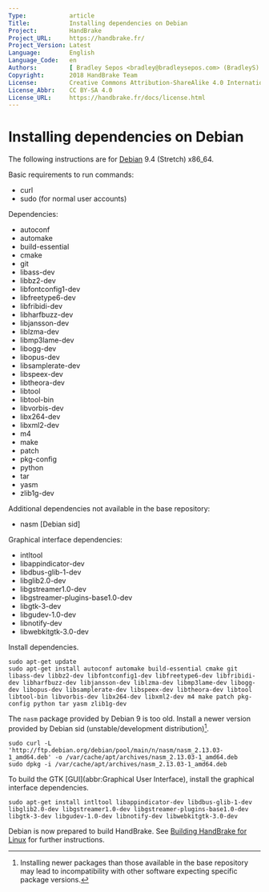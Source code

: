 ```yaml
---
Type:            article
Title:           Installing dependencies on Debian
Project:         HandBrake
Project_URL:     https://handbrake.fr/
Project_Version: Latest
Language:        English
Language_Code:   en
Authors:         [ Bradley Sepos <bradley@bradleysepos.com> (BradleyS) ]
Copyright:       2018 HandBrake Team
License:         Creative Commons Attribution-ShareAlike 4.0 International
License_Abbr:    CC BY-SA 4.0
License_URL:     https://handbrake.fr/docs/license.html
---
```


Installing dependencies on Debian
=================================

The following instructions are for [Debian](https://www.debian.org) 9.4 (Stretch) x86_64.

Basic requirements to run commands:

- curl
- sudo (for normal user accounts)

Dependencies:

- autoconf
- automake
- build-essential
- cmake
- git
- libass-dev
- libbz2-dev
- libfontconfig1-dev
- libfreetype6-dev
- libfribidi-dev
- libharfbuzz-dev
- libjansson-dev
- liblzma-dev
- libmp3lame-dev
- libogg-dev
- libopus-dev
- libsamplerate-dev
- libspeex-dev
- libtheora-dev
- libtool
- libtool-bin
- libvorbis-dev
- libx264-dev
- libxml2-dev
- m4
- make
- patch
- pkg-config
- python
- tar
- yasm
- zlib1g-dev

Additional dependencies not available in the base repository:

- nasm [Debian sid]

Graphical interface dependencies:

- intltool
- libappindicator-dev
- libdbus-glib-1-dev
- libglib2.0-dev
- libgstreamer1.0-dev
- libgstreamer-plugins-base1.0-dev
- libgtk-3-dev
- libgudev-1.0-dev
- libnotify-dev
- libwebkitgtk-3.0-dev

Install dependencies.

    sudo apt-get update
    sudo apt-get install autoconf automake build-essential cmake git libass-dev libbz2-dev libfontconfig1-dev libfreetype6-dev libfribidi-dev libharfbuzz-dev libjansson-dev liblzma-dev libmp3lame-dev libogg-dev libopus-dev libsamplerate-dev libspeex-dev libtheora-dev libtool libtool-bin libvorbis-dev libx264-dev libxml2-dev m4 make patch pkg-config python tar yasm zlib1g-dev

The `nasm` package provided by Debian 9 is too old. Install a newer version provided by Debian sid (unstable/development distribution)[^nasm-sid].

    sudo curl -L 'http://ftp.debian.org/debian/pool/main/n/nasm/nasm_2.13.03-1_amd64.deb' -o /var/cache/apt/archives/nasm_2.13.03-1_amd64.deb
    sudo dpkg -i /var/cache/apt/archives/nasm_2.13.03-1_amd64.deb

To build the GTK [GUI](abbr:Graphical User Interface), install the graphical interface dependencies.

    sudo apt-get install intltool libappindicator-dev libdbus-glib-1-dev libglib2.0-dev libgstreamer1.0-dev libgstreamer-plugins-base1.0-dev libgtk-3-dev libgudev-1.0-dev libnotify-dev libwebkitgtk-3.0-dev

Debian is now prepared to build HandBrake. See [Building HandBrake for Linux](build-linux.html) for further instructions.

[^nasm-sid]: Installing newer packages than those available in the base repository may lead to incompatibility with other software expecting specific package versions.
